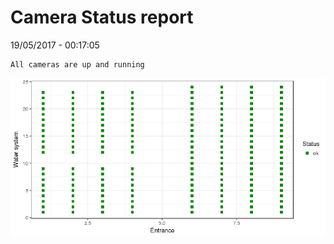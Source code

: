 Camera Status report
================
19/05/2017 - 00:17:05

    All cameras are up and running

![](camreport_files/figure-markdown_github/unnamed-chunk-2-1.png)
